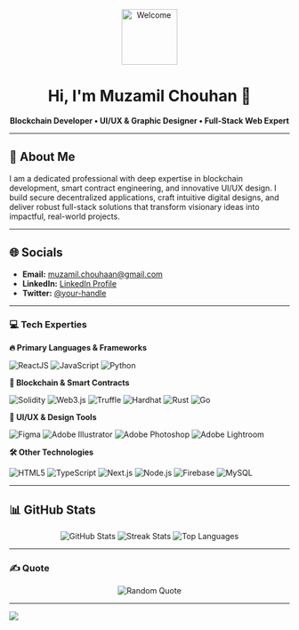<div align="center">
  <!-- Welcome Header with a friendly animated GIF -->
  <img src="https://media.giphy.com/media/M9gbBd9nbDrOTu1Mqx/giphy.gif" width="100" alt="Welcome"/>
  <h1>Hi, I'm Muzamil Chouhan 👋</h1>
  <p><strong>Blockchain Developer • UI/UX & Graphic Designer • Full-Stack Web Expert</strong></p>
</div>

---

## 💫 About Me
I am a dedicated professional with deep expertise in blockchain development, smart contract engineering, and innovative UI/UX design. I build secure decentralized applications, craft intuitive digital designs, and deliver robust full-stack solutions that transform visionary ideas into impactful, real-world projects.

---

## 🌐 Socials
- **Email:** [muzamil.chouhaan@gmail.com](mailto:muzamil.chouhaan@gmail.com)
- **LinkedIn:** [LinkedIn Profile]([https://linkedin.com/in/muzamil-chouhan-32a518351/])
- **Twitter:** [@your-handle](https://twitter.com/your-handle)

---

### 💻 Tech Experties

**🔥 Primary Languages & Frameworks**

<p align="left">
  <img src="https://img.shields.io/badge/ReactJS-61DAFB?style=flat&logo=react&logoColor=black" alt="ReactJS" />
  <img src="https://img.shields.io/badge/JavaScript-F7DF1E?style=flat&logo=javascript&logoColor=black" alt="JavaScript" />
  <img src="https://img.shields.io/badge/Python-3776AB?style=flat&logo=python&logoColor=white" alt="Python" />
</p>

**🔗 Blockchain & Smart Contracts**

<p align="left">
  <img src="https://img.shields.io/badge/Solidity-363636?style=flat&logo=solidity&logoColor=white" alt="Solidity" />
  <img src="https://img.shields.io/badge/Web3.js-F16822?style=flat&logo=web3.js&logoColor=white" alt="Web3.js" />
  <img src="https://img.shields.io/badge/Truffle-5E464D?style=flat&logo=truffle&logoColor=white" alt="Truffle" />
  <img src="https://img.shields.io/badge/Hardhat-FCC624?style=flat&logo=hardhat&logoColor=black" alt="Hardhat" />
  <img src="https://img.shields.io/badge/Rust-000000?style=flat&logo=rust&logoColor=white" alt="Rust" />
  <img src="https://img.shields.io/badge/Go-00ADD8?style=flat&logo=go&logoColor=white" alt="Go" />
</p>

**🎨 UI/UX & Design Tools**

<p align="left">
  <img src="https://img.shields.io/badge/Figma-F24E1E?style=flat&logo=figma&logoColor=white" alt="Figma" />
  <img src="https://img.shields.io/badge/Adobe%20Illustrator-FF9A00?style=flat&logo=adobe%20illustrator&logoColor=white" alt="Adobe Illustrator" />
  <img src="https://img.shields.io/badge/Adobe%20Photoshop-31A8FF?style=flat&logo=adobe%20photoshop&logoColor=white" alt="Adobe Photoshop" />
  <img src="https://img.shields.io/badge/Adobe%20Lightroom-31A8FF?style=flat&logo=adobe%20lightroom&logoColor=white" alt="Adobe Lightroom" />
</p>

**🛠️ Other Technologies**

<p align="left">
  <img src="https://img.shields.io/badge/HTML5-E34F26?style=flat&logo=html5&logoColor=white" alt="HTML5" />
  <img src="https://img.shields.io/badge/TypeScript-007ACC?style=flat&logo=typescript&logoColor=white" alt="TypeScript" />
  <img src="https://img.shields.io/badge/Next.js-000000?style=flat&logo=next.js&logoColor=white" alt="Next.js" />
  <img src="https://img.shields.io/badge/Node.js-339933?style=flat&logo=node.js&logoColor=white" alt="Node.js" />
  <img src="https://img.shields.io/badge/Firebase-FFCA28?style=flat&logo=firebase&logoColor=black" alt="Firebase" />
  <img src="https://img.shields.io/badge/MySQL-4479A1?style=flat&logo=mysql&logoColor=white" alt="MySQL" />
</p>

---

## 📊 GitHub Stats
<p align="center">
  <img src="https://github-readme-stats.vercel.app/api?username=muzamilchouhan&theme=default&hide_border=false" alt="GitHub Stats" />
  <img src="https://github-readme-streak-stats.herokuapp.com/?user=muzamilchouhan&theme=default&hide_border=false" alt="Streak Stats" />
  <img src="https://github-readme-stats.vercel.app/api/top-langs/?username=muzamilchouhan&theme=default&hide_border=false&layout=compact" alt="Top Languages" />
</p>

---

### ✍️ Quote
<p align="center">
  <img src="https://quotes-github-readme.vercel.app/api?type=horizontal" alt="Random Quote" />
</p>

---

[![](https://visitcount.itsvg.in/api?id=muzamilchouhan&icon=5&color=1)](https://visitcount.itsvg.in)

<!-- Proudly created with GPRM ( https://gprm.itsvg.in ) -->
